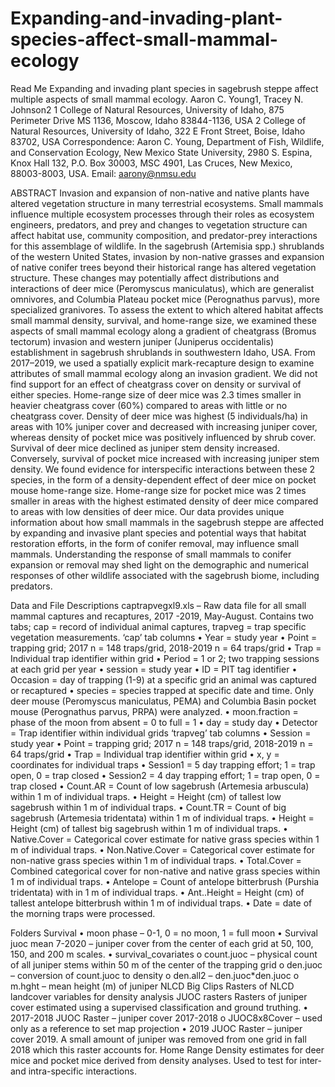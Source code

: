 # Expanding-and-invading-plant-species-affect-small-mammal-ecology
Read Me
Expanding and invading plant species in sagebrush steppe affect multiple aspects of small mammal ecology.
Aaron C. Young1, Tracey N. Johnson2
1 College of Natural Resources, University of Idaho, 875 Perimeter Drive MS 1136, Moscow, Idaho 83844-1136, USA
2 College of Natural Resources, University of Idaho, 322 E Front Street, Boise, Idaho 83702, USA
Correspondence: Aaron C. Young, Department of Fish, Wildlife, and Conservation Ecology, New Mexico State University, 2980 S. Espina, Knox Hall 132, P.O. Box 30003, MSC 4901, Las Cruces, New Mexico, 88003-8003, USA. Email: aarony@nmsu.edu

ABSTRACT Invasion and expansion of non-native and native plants have altered vegetation structure in many terrestrial ecosystems. Small mammals influence multiple ecosystem processes through their roles as ecosystem engineers, predators, and prey and changes to vegetation structure can affect habitat use, community composition, and predator-prey interactions for this assemblage of wildlife. In the sagebrush (Artemisia spp.) shrublands of the western United States, invasion by non-native grasses and expansion of native conifer trees beyond their historical range has altered vegetation structure. These changes may potentially affect distributions and interactions of deer mice (Peromyscus maniculatus), which are generalist omnivores, and Columbia Plateau pocket mice (Perognathus parvus), more specialized granivores. To assess the extent to which altered habitat affects small mammal density, survival, and home-range size, we examined these aspects of small mammal ecology along a gradient of cheatgrass (Bromus tectorum) invasion and western juniper (Juniperus occidentalis) establishment in sagebrush shrublands in southwestern Idaho, USA. From 2017–2019, we used a spatially explicit mark-recapture design to examine attributes of small mammal ecology along an invasion gradient. We did not find support for an effect of cheatgrass cover on density or survival of either species. Home-range size of deer mice was 2.3 times smaller in heavier cheatgrass cover (60%) compared to areas with little or no cheatgrass cover. Density of deer mice was highest (5 individuals/ha) in areas with 10% juniper cover and decreased with increasing juniper cover, whereas density of pocket mice was positively influenced by shrub cover. Survival of deer mice declined as juniper stem density increased. Conversely, survival of pocket mice increased with increasing juniper stem density. We found evidence for interspecific interactions between these 2 species, in the form of a density-dependent effect of deer mice on pocket mouse home-range size. Home-range size for pocket mice was 2 times smaller in areas with the highest estimated density of deer mice compared to areas with low densities of deer mice. Our data provides unique information about how small mammals in the sagebrush steppe are affected by expanding and invasive plant species and potential ways that habitat restoration efforts, in the form of conifer removal, may influence small mammals. Understanding the response of small mammals to conifer expansion or removal may shed light on the demographic and numerical responses of other wildlife associated with the sagebrush biome, including predators.


Data and File Descriptions
captrapvegxl9.xls – Raw data file for all small mammal captures and recaptures, 2017 -2019, May-August. Contains two tabs; cap = record of individual animal captures, trapveg = trap specific vegetation measurements.
‘cap’ tab columns
•	Year = study year
•	Point = trapping grid; 2017 n = 148 traps/grid, 2018-2019 n = 64 traps/grid
•	Trap = Individual trap identifier within grid
•	Period = 1 or 2; two trapping sessions at each grid per year
•	session = study year
•	ID = PIT tag identifier
•	Occasion = day of trapping (1-9) at a specific grid an animal was captured or recaptured
•	species = species trapped at specific date and time. Only deer mouse (Peromyscus maniculatus, PEMA) and Columbia Basin pocket mouse (Perognathus parvus, PRPA) were analyzed.
•	moon.fraction = phase of the moon from absent = 0 to full = 1
•	day = study day
•	Detector = Trap identifier within individual grids
‘trapveg’ tab columns
•	Session = study year
•	Point = trapping grid; 2017 n = 148 traps/grid, 2018-2019 n = 64 traps/grid
•	Trap = Individual trap identifier within grid
•	x, y = coordinates for individual traps
•	Session1 = 5 day trapping effort; 1 = trap open, 0 = trap closed 
•	Session2 = 4 day trapping effort; 1 = trap open, 0 = trap closed 
•	Count.AR = Count of low sagebrush (Artemesia arbuscula) within 1 m of individual traps.
•	Height = Height (cm) of tallest low sagebrush within 1 m of individual traps.
•	Count.TR = Count of big sagebrush (Artemesia tridentata) within 1 m of individual traps.
•	Height = Height (cm) of tallest big sagebrush within 1 m of individual traps.
•	Native.Cover = Categorical cover estimate for native grass species within 1 m of individual traps.
•	Non.Native.Cover = Categorical cover estimate for non-native grass species within 1 m of individual traps.
•	Total.Cover = Combined categorical cover for non-native and native grass species within 1 m of individual traps.
•	Antelope = Count of antelope bitterbrush (Purshia tridentata) with in 1 m of individual traps.
•	Ant..Height = Height (cm) of tallest antelope bitterbrush within 1 m of individual traps.
•	Date = date of the morning traps were processed.

Folders
Survival
•	moon phase – 0-1, 0 = no moon, 1 = full moon
•	Survival juoc mean 7-2020 – juniper cover from the center of each grid at 50, 100, 150, and 200 m scales.
•	survival_covariates
o	count.juoc – physical count of all juniper stems within 50 m of the center of the trapping grid
o	den.juoc – conversion of count.juoc to density
o	den.all2 – den.juoc*den.juoc
o	m.hght – mean height (m) of juniper
NLCD Big Clips
Rasters of NLCD landcover variables for density analysis
JUOC rasters
Rasters of juniper cover estimated using a supervised classification and ground truthing. 
•	2017-2018 JUOC Raster – juniper cover 2017-2018
o	JUOC8x8Cover – used only as a reference to set map projection
•	2019 JUOC Raster – juniper cover 2019. A small amount of juniper was removed from one grid in fall 2018 which this raster accounts for.
Home Range
Density estimates for deer mice and pocket mice derived from density analyses. Used to test for inter- and intra-specific interactions.
